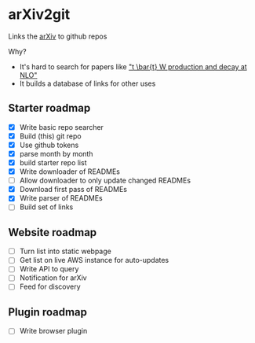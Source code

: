 # arXiv2git
Links the [arXiv](http://arxiv.org/) to github repos

Why?

+ It's hard to search for papers like ["t \bar{t} W production and decay at NLO"](http://arxiv.org/abs/1204.5678)
+ It builds a database of links for other uses

## Starter roadmap

- [x] Write basic repo searcher
- [x] Build (this) git repo
- [x] Use github tokens
- [x] parse month by month
- [x] build starter repo list
- [x] Write downloader of READMEs
- [ ] Allow downloader to only update changed READMEs
- [x] Download first pass of READMEs
- [x] Write parser of READMEs
- [ ] Build set of links

## Website roadmap

- [ ] Turn list into static webpage
- [ ] Get list on live AWS instance for auto-updates
- [ ] Write API to query
- [ ] Notification for arXiv
- [ ] Feed for discovery

## Plugin roadmap

- [ ] Write browser plugin 